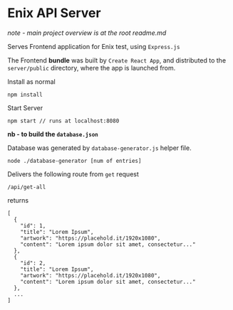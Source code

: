 # Enix API Server

_note - main project overview is at the root readme.md_

Serves Frontend application for Enix test, using  `Express.js`

The Frontend **bundle** was built by `Create React App`, and distributed to the `server/public` directory, where the app is launched from.

Install as normal

```
npm install
```

Start Server

    npm start // runs at localhost:8080



**nb - to build the `database.json`**

Database was generated by `database-generator.js` helper file.

```
node ./database-generator [num of entries]
```



Delivers the following route from `get` request

`/api/get-all` 

returns

```
[
  {
    "id": 1,
    "title": "Lorem Ipsum",
    "artwork": "https://placehold.it/1920x1080",
    "content": "Lorem ipsum dolor sit amet, consectetur..."
  },
  {
    "id": 2,
    "title": "Lorem Ipsum",
    "artwork": "https://placehold.it/1920x1080",
    "content": "Lorem ipsum dolor sit amet, consectetur..."
  },
  ...
]
```

